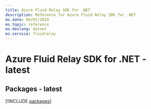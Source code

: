 ```yaml
---
title: Azure Fluid Relay SDK for .NET
description: Reference for Azure Fluid Relay SDK for .NET
ms.date: 04/01/2024
ms.topic: reference
ms.devlang: dotnet
ms.service: fluidrelay
---
```

# Azure Fluid Relay SDK for .NET - latest
## Packages - latest
[!INCLUDE [packages](fluid-relay-index.md)]